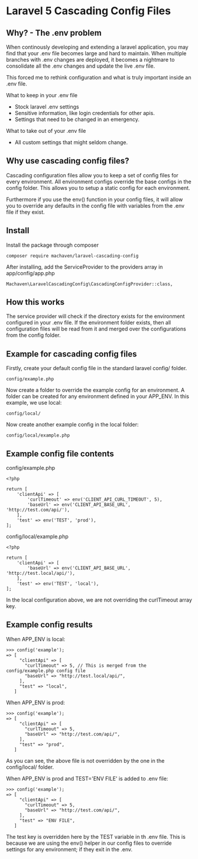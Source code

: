 Laravel 5 Cascading Config Files
=========================

Why? - The .env problem
--------

When continously developing and extending a laravel application, you may find that your .env file becomes large and hard to maintain. When multiple branches with .env changes are deployed, it becomes a nightmare to consolidate all the .env changes and update the live .env file.

This forced me to rethink configuration and what is truly important inside an .env file.


What to keep in your .env file

* Stock laravel .env settings
* Sensitive information, like login credentials for other apis.
* Settings that need to be changed in an emergency.


What to take out of your .env file

* All custom settings that might seldom change.

Why use cascading config files?
--------

Cascading configuration files allow you to keep a set of config files for every environment. All environment configs override the base configs in the config folder. This allows you to setup a static config for each environment.

Furthermore if you use the env() function in your config files, it will allow you to override any defaults in the config file with variables from the .env file if they exist.

Install
--------

Install the package through composer

```composer require machaven/laravel-cascading-config```

After installing, add the ServiceProvider to the providers array in app/config/app.php

```Machaven\LaravelCascadingConfig\CascadingConfigProvider::class,```

How this works
----

The service provider will check if the directory exists for the environment configured in your .env file. If the environment folder exists, then all configuration files will be read from it and merged over the configurations from the config folder.

Example for cascading config files
----

Firstly, create your default config file in the standard laravel config/ folder.

```config/example.php```

Now create a folder to override the example config for an environment. A folder can be created for any environment defined in your APP_ENV. In this example, we use local:

```config/local/```

Now create another example config in the local folder:

```config/local/example.php```


Example config file contents
----
config/example.php

```
<?php

return [
    'clientApi' => [
        'curlTimeout' => env('CLIENT_API_CURL_TIMEOUT', 5),
        'baseUrl' => env('CLIENT_API_BASE_URL', 'http://test.com/api/'),
    ],
    'test' => env('TEST', 'prod'),
];
```

config/local/example.php

```
<?php

return [
    'clientApi' => [
        'baseUrl' => env('CLIENT_API_BASE_URL', 'http://test.local/api/'),
    ],
    'test' => env('TEST', 'local'),
];
```

In the local configuration above, we are not overriding the curlTimeout array key.

Example config results
----

When APP_ENV is local:

```
>>> config('example');
=> [
     "clientApi" => [
       "curlTimeout" => 5, // This is merged from the config/example.php config file
       "baseUrl" => "http://test.local/api/",
     ],
     "test" => "local",
   ]

```


When APP_ENV is prod:

```
>>> config('example');
=> [
     "clientApi" => [
       "curlTimeout" => 5,
       "baseUrl" => "http://test.com/api/",
     ],
     "test" => "prod",
   ]
```

As you can see, the above file is not overridden by the one in the config/local/ folder.


When APP_ENV is prod and TEST='ENV FILE' is added to .env file:
```
>>> config('example');
=> [
     "clientApi" => [
       "curlTimeout" => 5,
       "baseUrl" => "http://test.com/api/",
     ],
     "test" => "ENV FILE",
   ]
```

The test key is overridden here by the TEST variable in th .env file. This is because we are using the env() helper in our config files to override settings for any environment; if they exit in the .env.